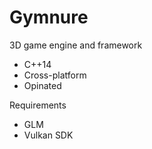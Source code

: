 # Gymnure
3D game engine and framework


* C++14
* Cross-platform
* Opinated


Requirements
* GLM
* Vulkan SDK
